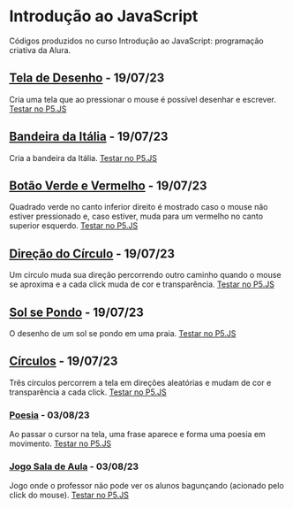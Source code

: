 # Introdução ao JavaScript
Códigos produzidos no curso Introdução ao JavaScript: programação criativa da Alura.

## [Tela de Desenho](https://github.com/fernandalopesbarbalho/javascript-alura/blob/main/tela_de_desenho.js) - 19/07/23
Cria uma tela que ao pressionar o mouse é possível desenhar e escrever. [Testar no P5.JS](https://editor.p5js.org/fl.barbalho/full/reSqjamo_)

## [Bandeira da Itália](https://github.com/fernandalopesbarbalho/javascript-alura/blob/main/bandeira_da_italia.js) - 19/07/23
Cria a bandeira da Itália. [Testar no P5.JS](https://editor.p5js.org/fl.barbalho/full/9ASvFBM9-)

## [Botão Verde e Vermelho](https://github.com/fernandalopesbarbalho/javascript-alura/blob/main/botao_verde_e_vermelho.js) - 19/07/23
Quadrado verde no canto inferior direito é mostrado caso o mouse não estiver pressionado e, caso estiver, muda para um vermelho no canto superior esquerdo.
[Testar no P5.JS](https://editor.p5js.org/fl.barbalho/full/qhqgzMPsU)

## [Direção do Círculo](https://github.com/fernandalopesbarbalho/javascript-alura/blob/main/direcao_do_circulo.js) - 19/07/23
Um circulo muda sua direção percorrendo outro caminho quando o mouse se aproxima e a cada click muda de cor e transparência.
[Testar no P5.JS](https://editor.p5js.org/fl.barbalho/full/sji54IdGG)

## [Sol se Pondo](https://github.com/fernandalopesbarbalho/javascript-alura/blob/main/sol_se_pondo.js) - 19/07/23
O desenho de um sol se pondo em uma praia.
[Testar no P5.JS](https://editor.p5js.org/fl.barbalho/full/SWXQ7PFIB)

## [Círculos](https://github.com/fernandalopesbarbalho/javascript-alura/blob/main/circulos.js) - 19/07/23
Três círculos percorrem a tela em direções aleatórias e mudam de cor e transparência a cada click. [Testar no P5.JS](https://editor.p5js.org/fl.barbalho/full/jHYunC7-T)

### [Poesia](https://github.com/fernandalopesbarbalho/javascript-alura/blob/main/poesia.js) - 03/08/23
Ao passar o cursor na tela, uma frase aparece e forma uma poesia em movimento. [Testar no P5.JS](https://editor.p5js.org/fl.barbalho/full/Sq-DkSHAg)

### [Jogo Sala de Aula](https://github.com/fernandalopesbarbalho/javascript-alura/blob/main/jogo_sala_de_aula.js) - 03/08/23
Jogo onde o professor não pode ver os alunos bagunçando (acionado pelo click do mouse). [Testar no P5.JS](https://editor.p5js.org/fl.barbalho/full/pedp57Jy4)
